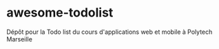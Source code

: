 # awesome-todolist
Dépôt pour la Todo list du cours d'applications web et mobile à Polytech Marseille
